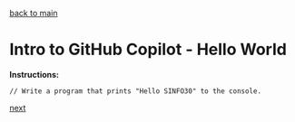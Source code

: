 [back to main](../../../../README.md)

# Intro to GitHub Copilot - Hello World

**Instructions:**

    // Write a program that prints "Hello SINFO30" to the console.

[next](part1.2.md)
